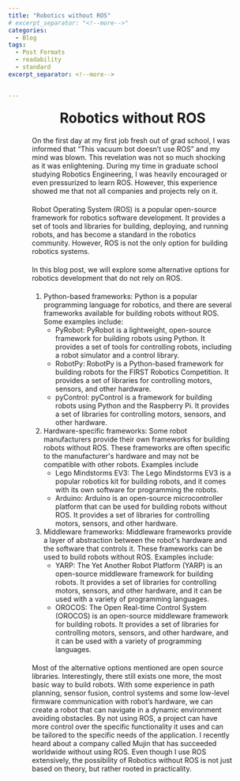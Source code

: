 ```yaml
---
title: "Robotics without ROS"
# excerpt_separator: "<!--more-->"
categories:
  - Blog
tags:
  - Post Formats
  - readability
  - standard
excerpt_separator: <!--more-->


---
```

  <h1 style="text-align: center;margin-top:20px;margin-bottom-20px;" >Robotics without ROS</h1>
<!--excerpt.start-->

  <p style=" margin: 20px 3rem;">On the first day at my first job fresh out of grad school, I was informed that “This vacuum bot doesn’t use ROS” and my mind was blown. This revelation was not so much shocking as it was enlightening. During my time in graduate school studying Robotics Engineering, I was heavily encouraged or even pressurized to learn ROS. However, this experience showed me that not all companies and projects rely on it.</p>
<!--excerpt.end-->



  <p style=" margin: 20px 3rem;">Robot Operating System (ROS) is a popular open-source framework for robotics software development. It provides a set of tools and libraries for building, deploying, and running robots, and has become a standard in the robotics community. However, ROS is not the only option for building robotics systems.</p>

<p style=" margin: 20px 3rem;">In this blog post, we will explore some alternative options for robotics development that do not rely on ROS.</p>

<ol style=" margin: 20px 3rem;">
<li> Python-based frameworks: Python is a popular programming language for robotics, and there are several frameworks available for building robots without ROS. Some examples include:
  <ul>
    <li>PyRobot: PyRobot is a lightweight, open-source framework for building robots using Python. It provides a set of tools for controlling robots, including a robot simulator and a control library.</li>
    <li>RobotPy: RobotPy is a Python-based framework for building robots for the FIRST Robotics Competition. It provides a set of libraries for controlling motors, sensors, and other hardware.</li>
    <li>pyControl: pyControl is a framework for building robots using Python and the Raspberry Pi. It provides a set of libraries for controlling motors, sensors, and other hardware.</li>
  </ul>
  </li>
<li>Hardware-specific frameworks: Some robot manufacturers provide their own frameworks for building robots without ROS. These frameworks are often specific to the manufacturer's hardware and may not be compatible with other robots. Examples include
  <ul>
    <li>Lego Mindstorms EV3: The Lego Mindstorms EV3 is a popular robotics kit for building robots, and it comes with its own software for programming the robots.</li>
    <li>Arduino: Arduino is an open-source microcontroller platform that can be used for building robots without ROS. It provides a set of libraries for controlling motors, sensors, and other hardware.</li>
  </ul>
  </li>
<li>Middleware frameworks: Middleware frameworks provide a layer of abstraction between the robot's hardware and the software that controls it. These frameworks can be used to build robots without ROS. Examples include:
  <ul>
  <li>YARP: The Yet Another Robot Platform (YARP) is an open-source middleware framework for building robots. It provides a set of libraries for controlling motors, sensors, and other hardware, and it can be used with a variety of programming languages.</li>
  <li>OROCOS: The Open Real-time Control System (OROCOS) is an open-source middleware framework for building robots. It provides a set of libraries for controlling motors, sensors, and other hardware, and it can be used with a variety of programming languages.</li>
  </ul>
  </li>
  </ol>

<p style=" margin: 20px 3rem;">Most of the alternative options mentioned are open source libraries. Interestingly, there still exists one more, the most basic way to build robots. With some experience in path planning, sensor fusion, control systems and some low-level firmware communication with robot’s hardware, we can create a robot that can navigate in a dynamic environment avoiding obstacles. By not using ROS, a project can have more control over the specific functionality it uses and can be tailored to the specific needs of the application. I recently heard about a company called Mujin that has succeeded worldwide without using ROS. Even though I use ROS extensively, the possibility of Robotics without ROS is not just based on theory, but rather rooted in practicality.</p>

